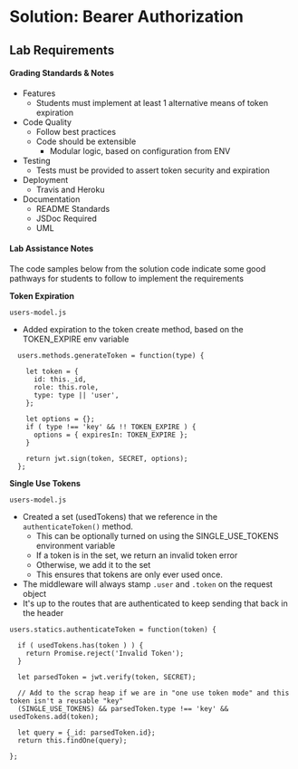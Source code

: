 # Solution: Bearer Authorization

## Lab Requirements


#### Grading Standards & Notes
  * Features
    * Students must implement at least 1 alternative means of token expiration
  * Code Quality
    * Follow best practices
    * Code should be extensible
      * Modular logic, based on configuration from ENV
  * Testing
    * Tests must be provided to assert token security and expiration
  * Deployment
    * Travis and Heroku
  * Documentation
    * README Standards
    * JSDoc Required
    * UML

#### Lab Assistance Notes

The code samples below from the solution code indicate some good pathways for students to follow to implement the requirements

**Token Expiration**

`users-model.js`

  * Added expiration to the token create method, based on the TOKEN_EXPIRE env variable
  
```
  users.methods.generateToken = function(type) {
    
    let token = {
      id: this._id,
      role: this.role,
      type: type || 'user',
    };
    
    let options = {};
    if ( type !== 'key' && !! TOKEN_EXPIRE ) { 
      options = { expiresIn: TOKEN_EXPIRE };
    }
    
    return jwt.sign(token, SECRET, options);
  };
```
  
**Single Use Tokens**

`users-model.js`

  * Created a set (usedTokens) that we reference in the `authenticateToken()` method. 
    * This can be optionally turned on using the SINGLE_USE_TOKENS environment variable 
    * If a token is in the set, we return an invalid token error
    * Otherwise, we add it to the set
    * This ensures that tokens are only ever used once.
  * The middleware will always stamp `.user` and `.token` on the request object
  * It's up to the routes that are authenticated to keep sending that back in the header
  
```
users.statics.authenticateToken = function(token) {
  
  if ( usedTokens.has(token ) ) {
    return Promise.reject('Invalid Token');
  }
  
  let parsedToken = jwt.verify(token, SECRET);
  
  // Add to the scrap heap if we are in "one use token mode" and this token isn't a reusable "key"
  (SINGLE_USE_TOKENS) && parsedToken.type !== 'key' && usedTokens.add(token);
  
  let query = {_id: parsedToken.id};
  return this.findOne(query);
  
};
```


